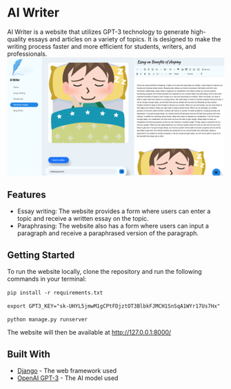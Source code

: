 # AI Writer

AI Writer is a website that utilizes GPT-3 technology to generate high-quality essays and articles on a variety of topics. It is designed to make the writing process faster and more efficient for students, writers, and professionals.
![image](./static/image1.png)

## Features

- Essay writing: The website provides a form where users can enter a topic and receive a written essay on the topic.
- Paraphrasing: The website also has a form where users can input a paragraph and receive a paraphrased version of the paragraph.


## Getting Started

To run the website locally, clone the repository and run the following commands in your terminal:

`pip install -r requirements.txt`

`export GPT3_KEY="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"`

`python manage.py runserver`

The website will then be available at http://127.0.0.1:8000/

## Built With

- [Django](https://www.djangoproject.com/) - The web framework used
- [OpenAI GPT-3](https://openai.com/gpt-3/) - The AI model used
